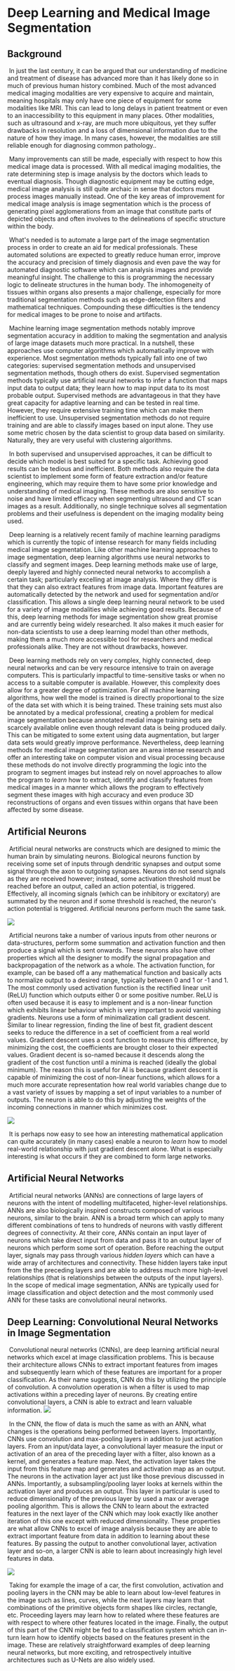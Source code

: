 # Deep Learning and Medical Image Segmentation

## Background

​	In just the last century, it can be argued that our understanding of medicine and treatment of disease has advanced more than it has likely done so in much of previous human history combined. Much of the most advanced medical imaging modalities are very expensive to acquire and maintain, meaning hospitals may only have one piece of equipment for some modalities like MRI. This can lead to long delays in patient treatment or even to an inaccessibility to this equipment in many places. Other modalities, such as ultrasound and x-ray, are much more ubiquitous, yet they suffer drawbacks in resolution and a loss of dimensional information due to the nature of how they image. In many cases, however, the modalities are still reliable enough for diagnosing common pathology.. 

​	Many improvements can still be made, especially with respect to how this medical image data is processed. With all medical imaging modalities, the rate determining step is image analysis by the doctors which leads to eventual diagnosis. Though diagnostic equipment may be cutting edge, medical image analysis is still quite archaic in sense that doctors must process images manually instead. One of the key areas of improvement for medical image analysis is image segmentation which is the process of generating pixel agglomerations from an image that  constitute parts of depicted objects and often involves to the  delineations of specific structure within the body. 

​	What's needed is to automate a large part of the image segmentation process in order to create an aid for medical professionals. These automated solutions are expected to greatly reduce human error, improve the accuracy and precision of timely diagnosis and even pave  the way for automated diagnostic software which can analysis images and provide meaningful insight. The challenge to this is programming the necessary logic to delineate structures in the human body. The inhomogeneity of tissues within organs also presents a major challenge, especially for more traditional segmentation methods such as edge-detection filters and mathematical techniques. Compounding these difficulties is the tendency for medical images to be prone to noise and artifacts.

​	Machine learning image segmentation methods notably improve segmentation accuracy in addition to making the segmentation and analysis of large image datasets much more practical. In a nutshell, these approaches use computer algorithms which automatically improve with experience. Most segmentation methods typically fall into one of two categories: supervised segmentation methods and unsupervised segmentation methods, though others do exist. Supervised segmentation methods typically use artificial neural networks to infer a function that maps input data to output data; they learn how to map input data to its most probable output. Supervised methods are advantageous in that they have great capacity for adaptive learning and can be tested in real time. However, they require extensive training time which can make them inefficient to use. Unsupervised segmentation methods do not require training and are able to classify images based on input alone. They use some metric chosen by the data scientist to group data based on similarity. Naturally, they are very useful with clustering algorithms. 

​	In both supervised and unsupervised approaches, it can be difficult to decide which model is best suited for a specific task. Achieving good results can be tedious and inefficient. Both methods also require the data scientist to implement some form of feature extraction and/or feature engineering, which may require them to have some prior knowledge and understanding of medical imaging. These methods are also sensitive to noise and have limited efficacy when segmenting ultrasound and CT scan images as a result. Additionally, no single technique solves all segmentation problems and their usefulness is dependent on the imaging modality being used.

​	Deep learning is a relatively recent family of machine learning paradigms which is currently the topic of intense research for many fields including medical image segmentation. Like other machine learning approaches to image segmentation, deep learning algorithms use neural networks to classify and segment images. Deep learning methods make use of large, deeply layered and highly connected neural networks to accomplish a certain task; particularly excelling at image analysis. Where they differ is that they can also extract features from image data. Important features are automatically detected by the network and used for segmentation and/or classification. This allows a single deep learning neural network to be used for a variety of image modalities while achieving good results. Because of this, deep learning methods for image segmentation show great promise and are currently being widely researched. It also makes it much easier for non-data scientists to use a deep learning model than other methods, making them a much more accessible tool for researchers and medical professionals alike. They are not without drawbacks, however.

​	Deep learning methods rely on very complex, highly connected, deep neural networks and can be very resource intensive to train on average computers. This is particularly impactful to time-sensitive tasks or when no access to a suitable computer is available. However, this complexity does allow for a greater degree of optimization. For all machine learning algorithms, how well the model is trained is directly proportional to the size of the data set with which it is being trained. These training sets must also be annotated by a medical professional, creating a problem for medical image segmentation because annotated medial image training sets are scarcely available online even though relevant data is being produced daily. This can be mitigated to some extent using data augmentation, but larger data sets would greatly improve performance. Nevertheless, deep learning methods for medical image segmentation are an area intense research and offer an interesting take on computer vision and visual processing because these methods do not involve directly programming the logic into the program to segment images but instead rely on novel approaches to allow the program to *learn* how to extract, identify and classify features from medical images in a manner which allows the program to effectively segment these images with high accuracy and even produce 3D reconstructions of organs and even tissues within organs that have been affected by some disease.

## Artificial Neurons

​	Artificial neural networks are constructs which are designed to mimic the human brain by simulating neurons. Biological neurons function by receiving some set of inputs through dendritic synapses and output some signal through the axon to outgoing synapses. Neurons do not send signals as they are received however; instead, some activation threshold must be reached before an output, called an action potential, is triggered. Effectively, all incoming signals (which can be inhibitory or excitatory) are summated by the neuron and if some threshold is reached, the neuron's action potential is triggered. Artificial neurons perform much the same task.

![](https://github.com/SBriguglio/DLTMIS/blob/main/Images/a.png?raw=true)

​	Artificial neurons take a number of various inputs from other neurons or data-structures, perform some summation and activation function and then produce a signal which is sent onwards. These neurons also have other properties which all the designer to modify the signal propagation and backpropagation of the network as a whole. The activation function, for example, can be based off a any mathematical function and basically acts to normalize output to a desired range, typically between 0 and 1 or -1 and 1. The most commonly used activation function is the rectified linear unit (ReLU) function which outputs either 0 or some positive number. ReLU is often used because it is easy to implement and is a non-linear function which exhibits linear behaviour which is very important to avoid vanishing gradients. Neurons use a form of minimalization call gradient descent. Similar to linear regression, finding the line of best fit, gradient descent seeks to reduce the difference in a set of coefficient from a real world values. Gradient descent uses a cost function to measure this difference, by minimizing the cost, the coefficients are brought closer to their expected values. Gradient decent is so-named because it descends along the gradient of the cost function until a minima is reached (ideally the global minimum). The reason this is useful for AI is because gradient descent is capable of minimizing the cost of non-linear functions, which allows for a much more accurate representation how real world variables change due to a vast variety of issues by mapping a set of input variables to a number of outputs. The neuron is able to do this by adjusting the weights of the incoming connections in manner which minimizes cost.

![](https://github.com/SBriguglio/DLTMIS/blob/main/Images/Picture1.png?raw=true)

​	It is perhaps now easy to see how an interesting mathematical application can quite accurately (in many cases) enable a neuron to *learn* how to model real-world relationship with just gradient descent alone. What is especially interesting is what occurs if they are combined to form large networks.

## Artificial Neural Networks

​	Artificial neural networks (ANNs) are connections of large layers of neurons with the intent of modelling multifaceted, higher-level relationships. ANNs are also biologically inspired constructs composed of various neurons, similar to the brain. ANN is a broad term which can apply to many different combinations of tens to hundreds of neurons with vastly different degrees of connectivity. At their core, ANNs contain an input layer of neurons which take direct input from data and pass it to an output layer of neurons which perform some sort of operation. Before reaching the output layer, signals may pass through various *hidden layers* which can have a wide array of architectures and connectivity. These hidden layers take input from the the preceding layers and are able to address much more high-level relationships (that is relationships between the outputs of the input layers). In the scope of medical image segmentation, ANNs are typically used for image classification and object detection and the most commonly used ANN for these tasks are convolutional neural networks.

## Deep Learning: Convolutional Neural Networks in Image Segmentation

​	Convolutional neural networks (CNNs), are deep learning artificial neural networks which excel at image classification problems. This is because their architecture allows CNNs to extract important features from images and subsequently learn which of these features are important for a proper classification. As their name suggests, CNN do this by utilizing the principle of convolution. A convolution operation is when a filter is used to map activations within a preceding layer of neurons. By creating entire convolutional layers, a CNN is able to extract and learn valuable information. ![](https://github.com/SBriguglio/DLTMIS/blob/main/Images/Picture2.png?raw=true)

​	In the CNN, the flow of data is much the same as with an ANN, what changes is the operations being performed between layers. Importantly, CNNs use convolution and max-pooling layers in addition to just activation layers. From an input/data layer, a convolutional layer measure the input or activation of an area of the preceding layer with a filter, also known as a kernel, and generates a feature map. Next, the activation layer takes the input from this feature map and generates and activation map as an output. The neurons in the activation layer act just like those previous discussed in ANNs. Importantly, a subsampling/pooling layer looks at kernels within the activation layer and produces an output. This layer in particular is used to reduce dimensionality of the previous layer by used a max or average pooling algorithm. This is allows the CNN to learn about the extracted features in the next layer of the CNN which may look exactly like another iteration of this one except with  reduced dimensionality. These properties are what allow CNNs to excel of image analysis because they are able to extract important feature from data in addition to learning about these features. By passing the output to another convolutional layer, activation layer and so-on, a larger CNN is able to learn about increasingly high level features in data. 

![](https://github.com/SBriguglio/DLTMIS/blob/main/Images/Picture3.png?raw=true)

​	Taking for example the image of a car, the first convolution, activation and pooling layers in the CNN may be able to learn about low-level features in the image such as lines, curves, while the next layers may learn that combinations of the primitive objects form shapes like circles, rectangle, etc. Proceeding layers may learn how to related where these features are with respect to where other features located in the image. Finally, the output of this part of the CNN might be fed to a classification system which can in-turn learn how to identify objects based on the features present in the image. These are relatively straightforward examples of deep learning neural networks, but more exciting, and retrospectively intuitive architectures such as U-Nets are also widely used.